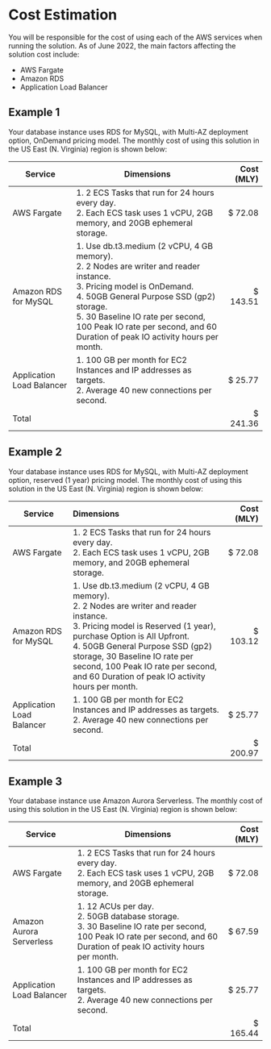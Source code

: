 # Cost Estimation

You will be responsible for the cost of using each of the AWS services when running the solution. As of June 2022, the main factors affecting the solution cost include:

- AWS Fargate
- Amazon RDS
- Application Load Balancer
## Example 1

Your database instance uses RDS for MySQL, with Multi-AZ deployment option, OnDemand pricing model. The monthly cost of using this solution in the US East (N. Virginia) region is shown below:

| Service | Dimensions | Cost (MLY) |
| ------- | --- | ---: |
| AWS Fargate | 1. 2 ECS Tasks that run for 24 hours every day. </br> 2. Each ECS task uses 1 vCPU, 2GB memory, and 20GB ephemeral storage. | $ 72.08 |
| Amazon RDS for MySQL | 1. Use db.t3.medium (2 vCPU, 4 GB memory). </br> 2. 2 Nodes are writer and reader instance. </br> 3. Pricing model is OnDemand. </br> 4. 50GB General Purpose SSD (gp2) storage. </br> 5. 30 Baseline IO rate per second, 100 Peak IO rate per second, and 60 Duration of peak IO activity hours per month. | $ 143.51 |
| Application Load Balancer | 1. 100 GB per month for EC2 Instances and IP addresses as targets. </br> 2. Average 40 new connections per second. | $ 25.77 |
| Total | | $ 241.36 |


## Example 2

Your database instance uses RDS for MySQL, with Multi-AZ deployment option, reserved (1 year) pricing model. The monthly cost of using this solution in the US East (N. Virginia) region is shown below:

| Service | Dimensions | Cost (MLY) |
| ------- | :--- | ---: |
| AWS Fargate | 1. 2 ECS Tasks that run for 24 hours every day. </br> 2. Each ECS task uses 1 vCPU, 2GB memory, and 20GB ephemeral storage. | $ 72.08 |
| Amazon RDS for MySQL | 1. Use db.t3.medium (2 vCPU, 4 GB memory). </br> 2. 2 Nodes are writer and reader instance. </br> 3. Pricing model is Reserved (1 year), purchase Option is All Upfront. </br> 4. 50GB General Purpose SSD (gp2) storage, 30 Baseline IO rate per second, 100 Peak IO rate per second, and 60 Duration of peak IO activity hours per month. | $ 103.12 |
| Application Load Balancer | 1. 100 GB per month for EC2 Instances and IP addresses as targets. </br> 2. Average 40 new connections per second. | $ 25.77 |
| Total | | $ 200.97 |


## Example 3

Your database instance use Amazon Aurora Serverless. The monthly cost of using this solution in the US East (N. Virginia) region is shown below:

| Service | Dimensions | Cost (MLY) |
| ------- | --- | ---: |
| AWS Fargate | 1. 2 ECS Tasks that run for 24 hours every day. </br> 2. Each ECS task uses 1 vCPU, 2GB memory, and 20GB ephemeral storage. | $ 72.08 |
| Amazon Aurora Serverless | 1. 12 ACUs per day. </br> 2. 50GB database storage. </br> 3. 30 Baseline IO rate per second, 100 Peak IO rate per second, and 60 Duration of peak IO activity hours per month. | $ 67.59 |
| Application Load Balancer | 1. 100 GB per month for EC2 Instances and IP addresses as targets. </br> 2. Average 40 new connections per second. | $ 25.77 |
| Total | | $ 165.44 |

